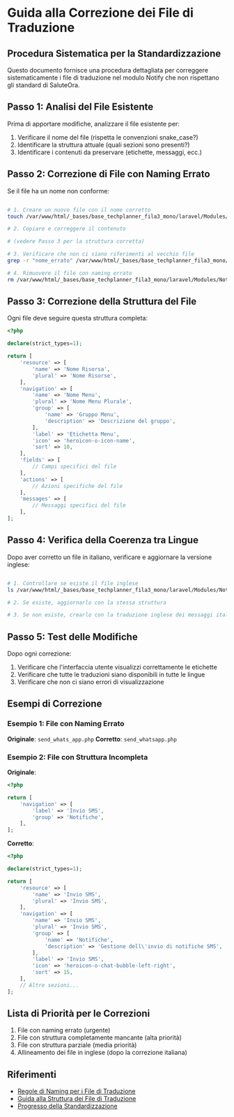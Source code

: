 # Guida alla Correzione dei File di Traduzione

## Procedura Sistematica per la Standardizzazione

Questo documento fornisce una procedura dettagliata per correggere sistematicamente i file di traduzione nel modulo Notify che non rispettano gli standard di SaluteOra.

## Passo 1: Analisi del File Esistente

Prima di apportare modifiche, analizzare il file esistente per:
1. Verificare il nome del file (rispetta le convenzioni snake_case?)
2. Identificare la struttura attuale (quali sezioni sono presenti?)
3. Identificare i contenuti da preservare (etichette, messaggi, ecc.)

## Passo 2: Correzione di File con Naming Errato

Se il file ha un nome non conforme:

```bash

# 1. Creare un nuovo file con il nome corretto
touch /var/www/html/_bases/base_techplanner_fila3_mono/laravel/Modules/Notify/lang/it/nome_corretto.php

# 2. Copiare e correggere il contenuto

# (vedere Passo 3 per la struttura corretta)

# 3. Verificare che non ci siano riferimenti al vecchio file
grep -r "nome_errato" /var/www/html/_bases/base_techplanner_fila3_mono/laravel/Modules/Notify

# 4. Rimuovere il file con naming errato
rm /var/www/html/_bases/base_techplanner_fila3_mono/laravel/Modules/Notify/lang/it/nome_errato.php
```

## Passo 3: Correzione della Struttura del File

Ogni file deve seguire questa struttura completa:

```php
<?php

declare(strict_types=1);

return [
    'resource' => [
        'name' => 'Nome Risorsa',
        'plural' => 'Nome Risorse',
    ],
    'navigation' => [
        'name' => 'Nome Menu',
        'plural' => 'Nome Menu Plurale',
        'group' => [
            'name' => 'Gruppo Menu',
            'description' => 'Descrizione del gruppo',
        ],
        'label' => 'Etichetta Menu',
        'icon' => 'heroicon-o-icon-name',
        'sort' => 10,
    ],
    'fields' => [
        // Campi specifici del file
    ],
    'actions' => [
        // Azioni specifiche del file
    ],
    'messages' => [
        // Messaggi specifici del file
    ],
];
```

## Passo 4: Verifica della Coerenza tra Lingue

Dopo aver corretto un file in italiano, verificare e aggiornare la versione inglese:

```bash

# 1. Controllare se esiste il file inglese
ls /var/www/html/_bases/base_techplanner_fila3_mono/laravel/Modules/Notify/lang/en/nome_file.php

# 2. Se esiste, aggiornarlo con la stessa struttura

# 3. Se non esiste, crearlo con la traduzione inglese dei messaggi italiani
```

## Passo 5: Test delle Modifiche

Dopo ogni correzione:

1. Verificare che l'interfaccia utente visualizzi correttamente le etichette
2. Verificare che tutte le traduzioni siano disponibili in tutte le lingue
3. Verificare che non ci siano errori di visualizzazione

## Esempi di Correzione

### Esempio 1: File con Naming Errato

**Originale**: `send_whats_app.php`
**Corretto**: `send_whatsapp.php`

### Esempio 2: File con Struttura Incompleta

**Originale**:
```php
<?php

return [
    'navigation' => [
        'label' => 'Invio SMS',
        'group' => 'Notifiche',
    ],
];
```

**Corretto**:
```php
<?php

declare(strict_types=1);

return [
    'resource' => [
        'name' => 'Invio SMS',
        'plural' => 'Invio SMS',
    ],
    'navigation' => [
        'name' => 'Invio SMS',
        'plural' => 'Invio SMS',
        'group' => [
            'name' => 'Notifiche',
            'description' => 'Gestione dell\'invio di notifiche SMS',
        ],
        'label' => 'Invio SMS',
        'icon' => 'heroicon-o-chat-bubble-left-right',
        'sort' => 15,
    ],
    // Altre sezioni...
];
```

## Lista di Priorità per le Correzioni

1. File con naming errato (urgente)
2. File con struttura completamente mancante (alta priorità)
3. File con struttura parziale (media priorità)
4. Allineamento dei file in inglese (dopo la correzione italiana)

## Riferimenti

- [Regole di Naming per i File di Traduzione](./TRANSLATION_FILE_NAMING_RULES.md)
- [Guida alla Struttura dei File di Traduzione](./TRANSLATION_FILE_STRUCTURE_GUIDE.md)
- [Progresso della Standardizzazione](./TRANSLATION_STANDARDS_PROGRESS.md)
